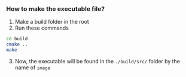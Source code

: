 ### How to make the executable file? ###

1) Make a build folder in the root
2) Run these commands
```bash
cd build
cmake ..
make
```
3) Now, the executable will be found in the `./build/src/` folder by the name of `image`
